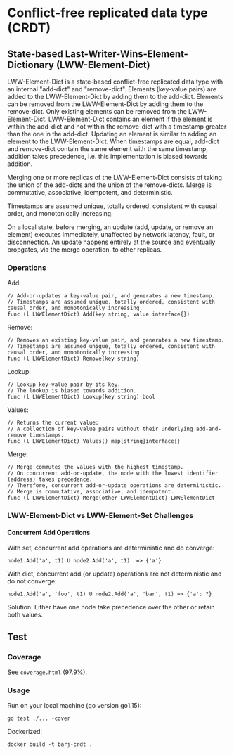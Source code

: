 # Conflict-free replicated data type (CRDT)

## State-based Last-Writer-Wins-Element-Dictionary (LWW-Element-Dict)

LWW-Element-Dict is a state-based conflict-free replicated data type with an internal "add-dict" and "remove-dict".
Elements (key-value pairs) are added to the LWW-Element-Dict by adding them to the add-dict. Elements can be removed from the LWW-Element-Dict by adding them to the remove-dict. Only existing elements can be removed from the LWW-Element-Dict. LWW-Element-Dict contains an element if the element is within the add-dict and not within the remove-dict with a timestamp greater than the one in the add-dict. Updating an element is similar to adding an element to the LWW-Element-Dict. When timestamps are equal, add-dict and remove-dict contain the same element with the same timestamp, addition takes precedence, i.e. this implementation is biased towards addition.

Merging one or more replicas of the LWW-Element-Dict consists of taking the union of the add-dicts and the union of the remove-dicts. Merge is commutative, associative, idempotent, and deterministic.

Timestamps are assumed unique, totally ordered, consistent with causal order, and monotonically increasing.

On a local state, before merging, an update (add, update, or remove an element) executes immediately, unaffected by network latency, fault, or disconnection. An update happens entirely at the source and eventually propgates, via the merge operation, to other replicas.

### Operations

Add:
```golang
// Add-or-updates a key-value pair, and generates a new timestamp.
// Timestamps are assumed unique, totally ordered, consistent with causal order, and monotonically increasing.
func (l LWWElementDict) Add(key string, value interface{})
```

Remove:
```golang
// Removes an existing key-value pair, and generates a new timestamp.
// Timestamps are assumed unique, totally ordered, consistent with causal order, and monotonically increasing.
func (l LWWElementDict) Remove(key string)
```

Lookup:
```golang
// Lookup key-value pair by its key.
// The lookup is biased towards addition.
func (l LWWElementDict) Lookup(key string) bool
```

Values:
```golang
// Returns the current value:
// A collection of key-value pairs without their underlying add-and-remove timestamps.
func (l LWWElementDict) Values() map[string]interface{}
```

Merge:
```golang
// Merge commutes the values with the highest timestamp.
// On concurrent add-or-update, the node with the lowest identifier (address) takes precedence.
// Therefore, concurrent add-or-update operations are deterministic.
// Merge is commutative, associative, and idempotent.
func (l LWWElementDict) Merge(other LWWElementDict) LWWElementDict
```

### LWW-Element-Dict vs LWW-Element-Set Challenges

#### Concurrent Add Operations

With set, concurrent add operations are deterministic and do converge:

```
node1.Add('a', t1) U node2.Add('a', t1)  => {'a'}
```

With dict, concurrent add (or update) operations are not deterministic and do not converge:

```
node1.Add('a', 'foo', t1) U node2.Add('a', 'bar', t1) => {'a': ?}
```

Solution: Either have one node take precedence over the other or retain both values.


## Test

### Coverage

See `coverage.html` (97.9%).

### Usage

Run on your local machine (go version go1.15):

```
go test ./... -cover
```

Dockerized:

```
docker build -t barj-crdt .
```
